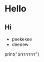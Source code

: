 <h1> Hello </h1>
<h2> Hi </h2>
<ul>
  <li>peekekee</li>
  <li>deedew</li>
</ul>
print("prrrrrrrrr")
